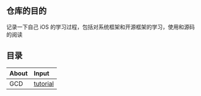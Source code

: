 ## 仓库的目的

记录一下自己 iOS 的学习过程，包括对系统框架和开源框架的学习，使用和源码的阅读

## 目录

| About | Input                   |
| :----- | :-------------------------- |
|   GCD   | [tutorial](GCD/tutorial.md) |

